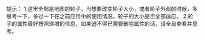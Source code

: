 提示：
1.这里全部是地图的轮子，当想要改变轮子大小，或者轮子外观的时候，多思考一下，多过一下在之前应用中的使用情况。轮子的大小是否全部适应。
2.轮子的属性最好按照递增的信息，如果迫不得已需要删除属性的话，请全局查看并思考。
